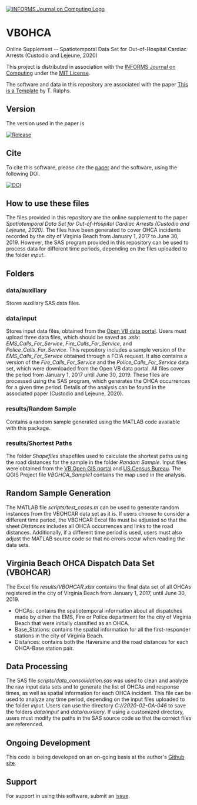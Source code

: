 [![INFORMS Journal on Computing Logo](https://INFORMSJoC.github.io/logos/INFORMS_Journal_on_Computing_Header.jpg)](https://pubsonline.informs.org/journal/ijoc)

# VBOHCA

Online Supplement -- Spatiotemporal Data Set for Out-of-Hospital Cardiac Arrests (Custodio and Lejeune, 2020)

This project is distributed in association with the [INFORMS Journal on
Computing](https://pubsonline.informs.org/journal/ijoc) under the [MIT License](LICENSE).

The software and data in this repository are associated with the paper [This is a Template](https://doi.org/10.1287/ijoc.2019.0934) by T. Ralphs. 

## Version

The version used in the paper is

[![Release](https://img.shields.io/github/v/release/INFORMSJoC/Template?sort=semver)](https://github.com/INFORMSJoC/Template/releases)

## Cite

To cite this software, please cite the [paper](https://doi.org/10.1287/ijoc.2019.0934) and the software, using the following DOI.

[![DOI](https://zenodo.org/badge/285853815.svg)](https://zenodo.org/badge/latestdoi/285853815)

## How to use these files
The files provided in this repository are the online supplement to the paper *Spatiotemporal Data Set for Out-of-Hospital Cardiac Arrests (Custodio and Lejeune, 2020)*. The files have been generated to cover OHCA incidents recorded by the city of Virginia Beach from January 1, 2017 to June 30, 2019. However, the SAS program provided in this repository can be used to process data for different time periods, depending on the files uploaded to the folder *input*.

## Folders
### data/auxiliary
Stores auxiliary SAS data files.
### data/input
Stores input data files, obtained from the [Open VB data portal](https://data.vbgov.com/). Users must upload three data files, which should be saved as .xslx: *EMS_Calls_For_Service*, *Fire_Calls_For_Service*, and *Police_Calls_For_Service*. This repository includes a sample version of the *EMS_Calls_For_Service* obtained through a FOIA request. It also contains a version of the *Fire_Calls_For_Service* and the *Police_Calls_For_Service* data set, which were downloaded from the Open VB data portal. All files cover the period from January 1, 2017 until June 30, 2019. These files are processed using the SAS program, which generates the OHCA occurrences for a given time period. Details of the analysis can be found in the associated paper (Custodio and Lejeune, 2020).

### results/Random Sample
Contains a random sample generated using the MATLAB code available with this package.

### results/Shortest Paths
The folder *Shapefiles* shapefiles used to calculate the shortest paths using the road distances for the sample in the folder *Random Sample*. Input files were obtained from the [VB Open GIS portal](https://gis.data.vbgov.com/) and [US Census Bureau](https://data.gov/organization/census-gov/). The QGIS Project file *VBOHCA_Sample1* contains the map used in the analysis.

## Random Sample Generation
The MATLAB file *scripts/test_cases.m* can be used to generate random instances from the VBOHCAR data set as it is. If users choose to consider a different time period, the VBOHCAR Excel file must be adjusted so that the sheet *Distances* includes all OHCA occurrences and links to the road distances. Additionally, if a different time period is used, users must also adjust the MATLAB source code so that no errors occur when reading the data sets.

## Virginia Beach OHCA Dispatch Data Set (VBOHCAR)
The Excel file *results/VBOHCAR.xlsx* contains the final data set of all OHCAs registered in the city of Virginia Beach from January 1, 2017, until June 30, 2019. 
- OHCAs: contains the spatiotemporal information about all dispatches made by either the EMS, Fire or Police department for the city of Virginia Beach that were initially classified as an OHCA.
- Base_Stations: contains the spatial information for all the first-responder stations in the city of Virginia Beach.
- Distances: contains both the Haversine and the road distances for each OHCA-Base station pair.

## Data Processing
The SAS file *scripts/data_consolidation.sas* was used to clean and analyze the raw input data sets and to generate the list of OHCAs and response times, as well as spatial information for each OHCA incident. This file can be used to analyze any time period, depending on the input files uploaded to the folder *input*. Users can use the directory *C://2020-02-OA-046* to save the folders *data/input* and *data/auxiliary*. If using a customized directory, users must modify the paths in the SAS source code so that the correct files are referenced.

## Ongoing Development

This code is being developed on an on-going basis at the author's
[Github site](https://github.com/tkralphs/JoCTemplate).

## Support

For support in using this software, submit an
[issue](https://github.com/tkralphs/JoCTemplate/issues/new).
